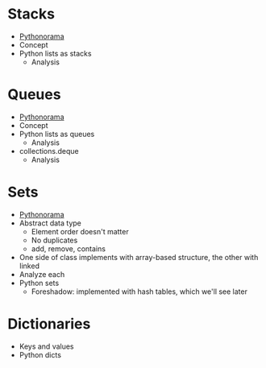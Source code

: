 # Stacks
* [Pythonorama](https://github.com/alainkaegi/pythonorama/blob/main/data_structures/stacks.md)
* Concept
* Python lists as stacks
  * Analysis

# Queues
* [Pythonorama](https://github.com/alainkaegi/pythonorama/blob/main/data_structures/queues.md)
* Concept
* Python lists as queues
  * Analysis
* collections.deque
  * Analysis

# Sets
* [Pythonorama](https://github.com/alainkaegi/pythonorama/blob/main/data_structures/sets.md)
* Abstract data type
  * Element order doesn't matter
  * No duplicates
  * add, remove, contains
* One side of class implements with array-based structure, the other with linked
* Analyze each
* Python sets
  * Foreshadow: implemented with hash tables, which we'll see later

# Dictionaries
* Keys and values
* Python dicts
